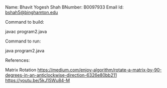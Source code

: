 Name: Bhavit Yogesh Shah
BNumber: B0097933
Email Id: bshah5@binghamton.edu


Command to build:

javac program2.java

Command to run:

java program2.java

References: 

Matrix Rotation
https://medium.com/enjoy-algorithm/rotate-a-matrix-by-90-degrees-in-an-anticlockwise-direction-6326e80bb211
https://youtu.be/5kJ1SWu84-M
